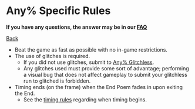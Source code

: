 # Any% Specific Rules

**If you have any questions, the answer may be in our
[FAQ](https://www.speedrun.com/mcbe/thread/vdv9t)**

[Back](../README.md)

* Beat the game as fast as possible with no in-game restrictions.
* The use of glitches is required.
	- If you did not use glitches, submit to
	[Any% Glitchless](any-glitchless.md).
	- Any glitches used must provide some sort of advantage; performing a
	visual bug that does not affect gameplay to submit your glitchless run
	to glitched is forbidden.
* Timing ends (on the frame) when the End Poem fades in upon exiting the End.
	- See the [timing rules](../global/README.md#timing-rules) regarding
	when timing begins.
